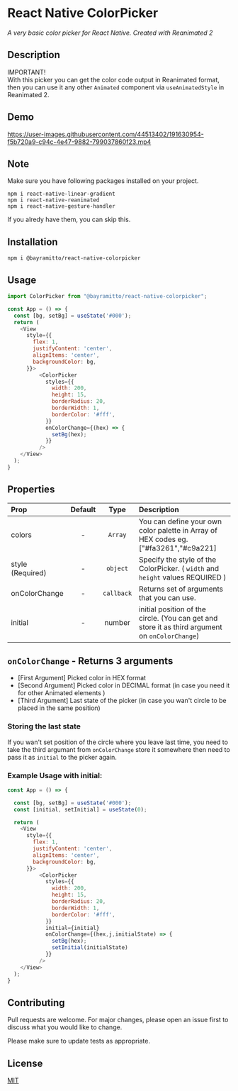 # React Native ColorPicker

*A very basic color picker for React Native. Created with Reanimated 2*

## Description
IMPORTANT! <br>
With this picker you can get the color code output in Reanimated format, then you can use it any other `Animated` component via `useAnimatedStyle` in Reanimated 2.

## Demo
https://user-images.githubusercontent.com/44513402/191630954-f5b720a9-c94c-4e47-9882-799037860f23.mp4

## Note
Make sure you have following packages installed on your project.
```
npm i react-native-linear-gradient
npm i react-native-reanimated
npm i react-native-gesture-handler
```
If you alredy have them, you can skip this.
## Installation

```
npm i @bayramitto/react-native-colorpicker 
```

## Usage

```javascript
import ColorPicker from "@bayramitto/react-native-colorpicker";
```

```javascript
const App = () => {
  const [bg, setBg] = useState('#000');
  return (
    <View
      style={{
        flex: 1,
        justifyContent: 'center',
        alignItems: 'center',
        backgroundColor: bg,
      }}>
          <ColorPicker
            styles={{
              width: 200,
              height: 15,
              borderRadius: 20,
              borderWidth: 1,
              borderColor: '#fff',
            }}
            onColorChange={(hex) => {
              setBg(hex);
            }}
          />
    </View>
  );
}
```

## Properties

| Prop  | Default  | Type | Description |
| :------------ |:---------------:| :---------------:| :-----|
| colors | - | `Array`   | You can define your own color palette in Array of HEX codes eg. ["#fa3261","#c9a221] 
| style (Required) | - | `object` | Specify the style of the ColorPicker. ( `width` and `height` values REQUIRED ) |
| onColorChange| - |`callback`| Returns set of arguments that you can use.
initial| - | number | initial position of the circle. (You can get and store it as third argument on `onColorChange`)

## `onColorChange` - Returns 3 arguments 
  - [First Argument] Picked color in HEX format 
  - [Second Argument] Picked color in DECIMAL format (in case you need it for other Animated elements )
  - [Third Argument] Last state of the picker (in case you wan't circle to be placed in the same position)



### Storing the last state
If you wan't set position of the circle where you leave last time, you need to take the third argumant from `onColorChange` store it somewhere then need to pass it as `initial` to the picker again.


### Example Usage with initial:
```javascript
const App = () => {

  const [bg, setBg] = useState('#000');
  const [initial, setInitial] = useState(0);

  return (
    <View
      style={{
        flex: 1,
        justifyContent: 'center',
        alignItems: 'center',
        backgroundColor: bg,
      }}>
          <ColorPicker
            styles={{
              width: 200,
              height: 15,
              borderRadius: 20,
              borderWidth: 1,
              borderColor: '#fff',
            }}
            initial={initial}
            onColorChange={(hex,j,initialState) => {
              setBg(hex);
              setInitial(initialState)
            }}
          />
    </View>
  );
}
```
## Contributing
Pull requests are welcome. For major changes, please open an issue first to discuss what you would like to change.

Please make sure to update tests as appropriate.

## License
[MIT](https://choosealicense.com/licenses/mit/)
